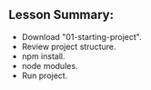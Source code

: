 ## Lesson Summary:

- Download "01-starting-project".
- Review project structure.
- npm install.
- node modules.
- Run project.